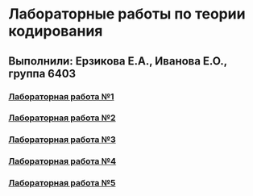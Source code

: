 # Лабораторные работы по теории кодирования
## Выполнили: Ерзикова Е.А., Иванова Е.О., группа 6403
### [Лабораторная работа №1](lr_tk_1.py)
### [Лабораторная работа №2](LR_2_TK.ipynb)
### [Лабораторная работа №3](lr_tk_3.ipynb)
### [Лабораторная работа №4](lr_tk_4.ipynb)
### [Лабораторная работа №5](lr_tk_5.ipynb)

